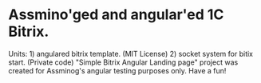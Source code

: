 # Аssmino'ged and angular'ed 1C Bitrix.
Units: 
     1) angulared bitrix template. (MIT License)
     2) socket system for bitix start. (Private code)
"Simple Bitrix Angular Landing page" project was created for Assminog's angular testing purposes only.
Have a fun!
